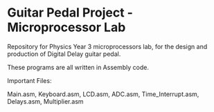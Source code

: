 # Guitar Pedal Project - Microprocessor Lab

Repository for Physics Year 3 microprocessors lab, for the design and production of Digital Delay guitar pedal.

These programs are all written in Assembly code.

Important Files:

Main.asm,
Keyboard.asm,
LCD.asm,
ADC.asm,
Time_Interrupt.asm,
Delays.asm,
Multiplier.asm



